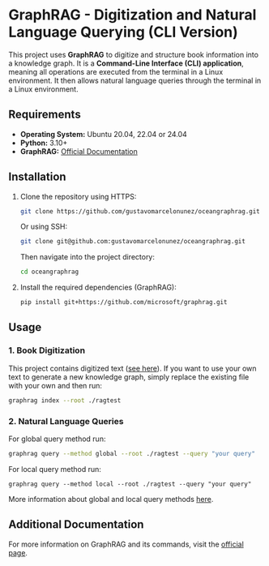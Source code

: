 # GraphRAG - Digitization and Natural Language Querying (CLI Version)

This project uses **GraphRAG** to digitize and structure book information into a knowledge graph. It is a **Command-Line Interface (CLI) application**, meaning all operations are executed from the terminal in a Linux environment. It then allows natural language queries through the terminal in a Linux environment.

## Requirements

- **Operating System:** Ubuntu 20.04, 22.04 or 24.04
- **Python:** 3.10+
- **GraphRAG:** [Official Documentation](https://microsoft.github.io/graphrag/)
  
## Installation

1. Clone the repository using HTTPS:
   ```bash
   git clone https://github.com/gustavomarcelonunez/oceangraphrag.git
   ```
   Or using SSH:
   ```bash
   git clone git@github.com:gustavomarcelonunez/oceangraphrag.git
   ```
   Then navigate into the project directory:
   ```bash
   cd oceangraphrag
   ```

2. Install the required dependencies (GraphRAG):
   ```bash
   pip install git+https://github.com/microsoft/graphrag.git
   ```

## Usage

### 1. Book Digitization

This project contains digitized text ([see here](https://github.com/gustavomarcelonunez/oceangraphrag/blob/main/ragtest/input/resumen.txt)). If you want to use your own text to generate a new knowledge graph, simply replace the existing file with your own and then run:
```bash
graphrag index --root ./ragtest
```

### 2. Natural Language Queries

For global query method run:
```bash
graphrag query --method global --root ./ragtest --query "your query"
```

For local query method run:
```
graphrag query --method local --root ./ragtest --query "your query"
```
More information about global and local query methods [here](https://microsoft.github.io/graphrag/query/overview/).

## Additional Documentation

For more information on GraphRAG and its commands, visit the [official page](https://microsoft.github.io/graphrag/).

